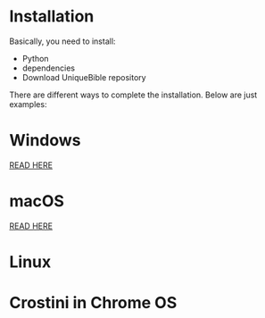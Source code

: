 # Installation

Basically, you need to install:

* Python<br>
* dependencies<br>
* Download UniqueBible repository

There are different ways to complete the installation.  Below are just examples:

# Windows

<a href="https://github.com/eliranwong/UniqueBible/blob/master/installation/windows.md">READ HERE</a>

# macOS

<a href="https://github.com/eliranwong/UniqueBible/blob/master/installation/macos.md">READ HERE</a>

# Linux

# Crostini in Chrome OS
